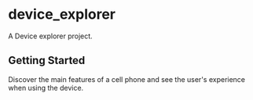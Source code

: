 # device_explorer

A Device explorer project.

## Getting Started

Discover the main features of a cell phone and see the user's experience when using the device.

